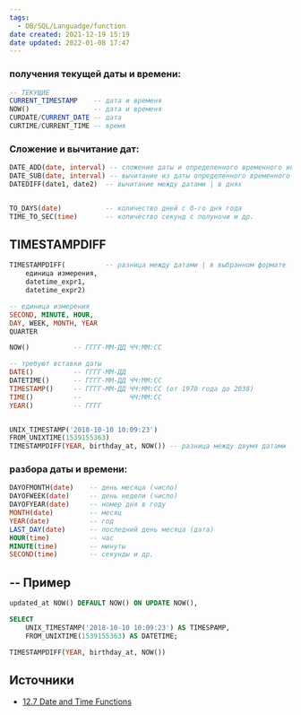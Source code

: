 ```yaml
---
tags:
  - DB/SQL/Languadge/function
date created: 2021-12-19 15:19
date updated: 2022-01-08 17:47
---
```


### получения текущей даты и времени:

```sql
-- ТЕКУЩИЕ
CURRENT_TIMESTAMP	 -- дата и временя 
NOW() 				 -- дата и временя
CURDATE/CURRENT_DATE -- дата
CURTIME/CURRENT_TIME -- время
```

### Сложение и вычитание дат:

```sql
DATE_ADD(date, interval) -- сложение даты и определенного временного интервала
DATE_SUB(date, interval) -- вычитание из даты определенного временного интервала
DATEDIFF(date1, date2) 	-- вычитание между датами | в днях


TO_DAYS(date) 			-- количество дней с 0-го дня года
TIME_TO_SEC(time) 		-- количество секунд с полуночи и др.
```

## TIMESTAMPDIFF

```sql
TIMESTAMPDIFF(			-- разница между датами | в выбранном формате
	единица измерения,  
	datetime_expr1, 
	datetime_expr2)

-- единица измерения
SECOND, MINUTE, HOUR, 
DAY, WEEK, MONTH, YEAR
QUARTER
```

```sql
NOW()			-- ГГГГ-ММ-ДД ЧЧ:ММ:СС

-- требуют вставки даты
DATE()     		-- ГГГГ-ММ-ДД
DATETIME()  	-- ГГГГ-ММ-ДД ЧЧ:ММ:СС
TIMESTAMP()		-- ГГГГ-ММ-ДД ЧЧ:ММ:СС (от 1970 года до 2038)
TIME()     		--            ЧЧ:ММ:СС
YEAR()     		-- ГГГГ


UNIX_TIMESTAMP('2018-10-10 10:09:23')
FROM_UNIXTIME(1539155363)
TIMESTAMPDIFF(YEAR, birthday_at, NOW()) -- разница между двумя датами
```

### разбора даты и времени:

```sql
DAYOFMONTH(date) 	-- день месяца (число)
DAYOFWEEK(date) 	-- день недели (число)
DAYOFYEAR(date) 	-- номер дня в году
MONTH(date) 		-- месяц
YEAR(date)  		-- год
LAST_DAY(date) 		-- последний день месяца (дата)
HOUR(time)  		-- час
MINUTE(time) 		-- минуты
SECOND(time)  		-- секунды и др.
```

## -- Пример

```sql
updated_at NOW() DEFAULT NOW() ON UPDATE NOW(),
```

```sql
SELECT
	UNIX_TIMESTAMP('2018-10-10 10:09:23') AS TIMESPAMP,
	FROM_UNIXTIME(1539155363) AS DATETIME;
```

```sql
TIMESTAMPDIFF(YEAR, birthday_at, NOW())
```

## Источники

- [12.7 Date and Time Functions](https://dev.mysql.com/doc/refman/8.0/en/date-and-time-functions.html)
